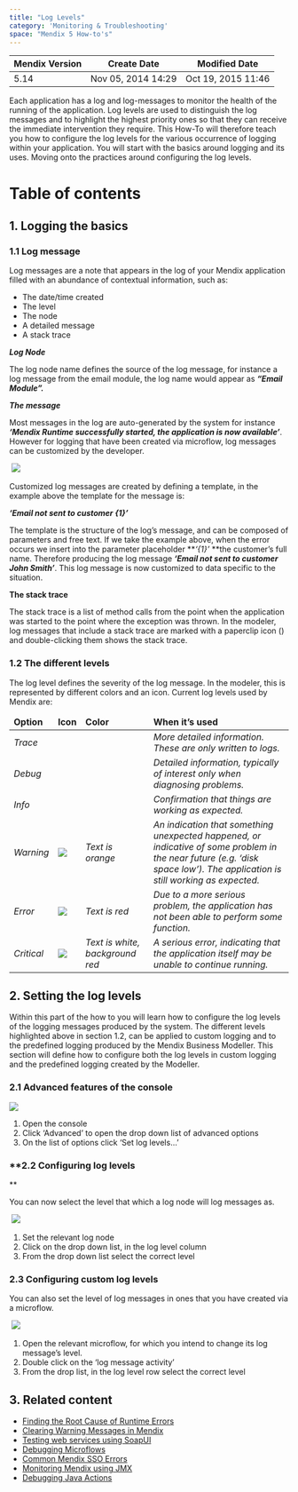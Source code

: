 ```yaml
---
title: "Log Levels"
category: 'Monitoring & Troubleshooting'
space: "Mendix 5 How-to's"
---
```

<table><thead><tr><th class="confluenceTh">Mendix Version</th><th class="confluenceTh">Create Date</th><th colspan="1" class="confluenceTh">Modified Date</th></tr></thead><tbody><tr><td class="confluenceTd">5.14</td><td class="confluenceTd">Nov 05, 2014 14:29</td><td colspan="1" class="confluenceTd">Oct 19, 2015 11:46</td></tr></tbody></table>



Each application has a log and log-messages to monitor the health of the running of the application. Log levels are used to distinguish the log messages and to highlight the highest priority ones so that they can receive the immediate intervention they require. This How-To will therefore teach you how to configure the log levels for the various occurrence of logging within your application. You will start with the basics around logging and its uses. Moving onto the practices around configuring the log levels.

# Table of contents

## 1\. Logging the basics

### 1.1 Log message

Log messages are a note that appears in the log of your Mendix application filled with an abundance of contextual information, such as:

*   The date/time created
*   The level
*   The node
*   A detailed message
*   A stack trace

**_Log Node_**

The log node name defines the source of the log message, for instance a log message from the email module, the log name would appear as **_“Email Module”._**

**_The message_**

Most messages in the log are auto-generated by the system for instance **_‘Mendix Runtime successfully started, the application is now available’_**. However for logging that have been created via microflow, log messages can be customized by the developer.

 ![](attachments/8782589/8946001.png)

Customized log messages are created by defining a template, in the example above the template for the message is:

**_‘Email not sent to customer {1}’_**

The template is the structure of the log’s message, and can be composed of parameters and free text. If we take the example above, when the error occurs we insert into the parameter placeholder **_‘{1}’_ **the customer’s full name. Therefore producing the log message **_‘Email not sent to customer John Smith’_**. This log message is now customized to data specific to the situation.

**The stack trace**

The stack trace is a list of method calls from the point when the application was started to the point where the exception was thrown.
In the modeler, log messages that include a stack trace are marked with a paperclip icon () and double-clicking them shows the stack trace.

### **1.2 The different levels**

The log level defines the severity of the log message. In the modeler, this is represented by different colors and an icon. Current log levels used by Mendix are: 

<table><thead><tr><td class="highlight-grey confluenceTd" data-highlight-colour="grey"><strong>Option</strong></td><td class="highlight-grey confluenceTd" data-highlight-colour="grey"><strong>Icon</strong></td><td class="highlight-grey confluenceTd" data-highlight-colour="grey"><strong>Color</strong></td><td class="highlight-grey confluenceTd" data-highlight-colour="grey"><strong>When it’s used</strong></td></tr></thead><tbody><tr><td class="confluenceTd"><em>Trace</em></td><td class="confluenceTd"><em>&nbsp;</em></td><td class="confluenceTd"><em>&nbsp;</em></td><td class="confluenceTd"><em>More detailed information. These are only written to logs.</em></td></tr><tr><td class="confluenceTd"><em>Debug</em></td><td class="confluenceTd"><em>&nbsp;</em></td><td class="confluenceTd"><em>&nbsp;</em></td><td class="confluenceTd"><em>Detailed information, typically of interest only when diagnosing problems.</em></td></tr><tr><td class="confluenceTd"><em>Info</em></td><td class="confluenceTd"><em>&nbsp;</em></td><td class="confluenceTd"><em>&nbsp;</em></td><td class="confluenceTd"><em>Confirmation that things are working as expected.</em></td></tr><tr><td class="confluenceTd"><em>Warning</em></td><td class="confluenceTd"><img class="confluence-embedded-image image-center" src="attachments/8782589/8946006.png" data-image-src="attachments/8782589/8946006.png"></td><td class="confluenceTd"><span><em>Text is orange</em></span></td><td class="confluenceTd"><em>An indication that something unexpected happened, or indicative of some problem in the near future (e.g. ‘disk space low’). The application is still working as expected.</em></td></tr><tr><td class="confluenceTd"><em>Error</em></td><td class="confluenceTd"><img class="confluence-embedded-image image-center" src="attachments/8782589/8946007.png" data-image-src="attachments/8782589/8946007.png"></td><td class="confluenceTd"><span><em>Text is red</em></span></td><td class="confluenceTd"><em>Due to a more serious problem, the application has not been able to perform some function.</em></td></tr><tr><td class="confluenceTd"><em>Critical</em></td><td class="confluenceTd"><img class="confluence-embedded-image image-center" src="attachments/8782589/8946008.png" data-image-src="attachments/8782589/8946008.png"></td><td class="confluenceTd"><span><em><span>Text is white, background red</span></em></span></td><td class="confluenceTd"><em>A serious error, indicating that the application itself may be unable to continue running.</em></td></tr></tbody></table>

## **2\. Setting the log levels**

Within this part of the how to you will learn how to configure the log levels of the logging messages produced by the system. The different levels highlighted above in section 1.2, can be applied to custom logging and to the predefined logging produced by the Mendix Business Modeller. This section will define how to configure both the log levels in custom logging and the predefined logging created by the Modeller.

### **2.1 Advanced features of the console**

![](attachments/8782589/8946108.png)

1.  Open the console
2.  Click ‘Advanced’ to open the drop down list of advanced options
3.  On the list of options click ‘Set log levels…’

### **2.2 Configuring log levels

**

You can now select the level that which a log node will log messages as.

 ![](attachments/8782589/8946109.png)

1.  Set the relevant log node
2.  Click on the drop down list, in the log level column
3.  From the drop down list select the correct level

### **2.3 Configuring custom log levels**

You can also set the level of log messages in ones that you have created via a microflow.

 ![](attachments/8782589/8946110.png)

1.  Open the relevant microflow, for which you intend to change its log message’s level.
2.  Double click on the ‘log message activity’
3.  From the drop list, in the log level row select the correct level 

## 3\. Related content

*   [Finding the Root Cause of Runtime Errors](Finding+the+Root+Cause+of+Runtime+Errors)
*   [Clearing Warning Messages in Mendix](Clearing+Warning+Messages+in+Mendix)
*   [Testing web services using SoapUI](Testing+web+services+using+SoapUI)
*   [Debugging Microflows](Debugging+Microflows)
*   [Common Mendix SSO Errors](Common+Mendix+SSO+Errors)
*   [Monitoring Mendix using JMX](Monitoring+Mendix+using+JMX)
*   [Debugging Java Actions](Debugging+Java+Actions)

